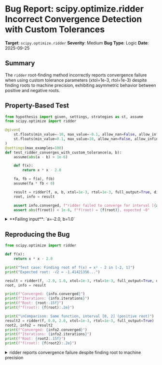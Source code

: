 # Bug Report: scipy.optimize.ridder Incorrect Convergence Detection with Custom Tolerances

**Target**: `scipy.optimize.ridder`
**Severity**: Medium
**Bug Type**: Logic
**Date**: 2025-09-25

## Summary

The `ridder` root-finding method incorrectly reports convergence failure when using custom tolerance parameters (xtol=1e-3, rtol=1e-3) despite finding roots to machine precision, exhibiting asymmetric behavior between positive and negative roots.

## Property-Based Test

```python
from hypothesis import given, settings, strategies as st, assume
from scipy.optimize import ridder

@given(
    st.floats(min_value=-10, max_value=-0.1, allow_nan=False, allow_infinity=False),
    st.floats(min_value=0.1, max_value=10, allow_nan=False, allow_infinity=False),
)
@settings(max_examples=100)
def test_ridder_converges_with_custom_tolerance(a, b):
    assume(abs(a - b) > 1e-6)

    def f(x):
        return x * x - 2.0

    fa, fb = f(a), f(b)
    assume(fa * fb < 0)

    result = ridder(f, a, b, xtol=1e-3, rtol=1e-3, full_output=True, disp=False)
    root, info = result

    assert info.converged, f"ridder failed to converge for interval [{a}, {b}]"
    assert abs(f(root)) < 1e-6, f"f(root) = {f(root)}, expected ~0"
```

<details>

<summary>
**Failing input**: `a=-2.0, b=1.0`
</summary>
```
  + Exception Group Traceback (most recent call last):
  |   File "/home/npc/pbt/agentic-pbt/worker_/56/hypo.py", line 25, in <module>
  |     test_ridder_converges_with_custom_tolerance()
  |     ~~~~~~~~~~~~~~~~~~~~~~~~~~~~~~~~~~~~~~~~~~~^^
  |   File "/home/npc/pbt/agentic-pbt/worker_/56/hypo.py", line 5, in test_ridder_converges_with_custom_tolerance
  |     st.floats(min_value=-10, max_value=-0.1, allow_nan=False, allow_infinity=False),
  |                ^^^
  |   File "/home/npc/miniconda/lib/python3.13/site-packages/hypothesis/core.py", line 2124, in wrapped_test
  |     raise the_error_hypothesis_found
  | ExceptionGroup: Hypothesis found 2 distinct failures. (2 sub-exceptions)
  +-+---------------- 1 ----------------
    | Traceback (most recent call last):
    |   File "/home/npc/pbt/agentic-pbt/worker_/56/hypo.py", line 21, in test_ridder_converges_with_custom_tolerance
    |     assert info.converged, f"ridder failed to converge for interval [{a}, {b}]"
    |            ^^^^^^^^^^^^^^
    | AssertionError: ridder failed to converge for interval [-2.0, 1.0]
    | Falsifying example: test_ridder_converges_with_custom_tolerance(
    |     a=-2.0,  # or any other generated value
    |     b=1.0,
    | )
    +---------------- 2 ----------------
    | Traceback (most recent call last):
    |   File "/home/npc/pbt/agentic-pbt/worker_/56/hypo.py", line 22, in test_ridder_converges_with_custom_tolerance
    |     assert abs(f(root)) < 1e-6, f"f(root) = {f(root)}, expected ~0"
    |            ^^^^^^^^^^^^^^^^^^^
    | AssertionError: f(root) = -0.00334556221064064, expected ~0
    | Falsifying example: test_ridder_converges_with_custom_tolerance(
    |     a=-1.0,
    |     b=2.0,
    | )
    +------------------------------------
```
</details>

## Reproducing the Bug

```python
from scipy.optimize import ridder

def f(x):
    return x * x - 2.0

print("Test case: Finding root of f(x) = x² - 2 in [-2, 1]")
print("Expected root: -√2 ≈ -1.41421356...")

result = ridder(f, -2.0, 1.0, xtol=1e-3, rtol=1e-3, full_output=True, disp=False)
root, info = result

print(f"Converged: {info.converged}")
print(f"Iterations: {info.iterations}")
print(f"Root: {root:.15f}")
print(f"f(root): {f(root):.2e}")

print("\nComparison: Same function, interval [0, 2] (positive root)")
result2 = ridder(f, 0.0, 2.0, xtol=1e-3, rtol=1e-3, full_output=True)
root2, info2 = result2
print(f"Converged: {info2.converged}")
print(f"Iterations: {info2.iterations}")
print(f"Root: {root2:.15f}")
print(f"f(root): {f(root2):.2e}")
```

<details>

<summary>
ridder reports convergence failure despite finding root to machine precision
</summary>
```
Test case: Finding root of f(x) = x² - 2 in [-2, 1]
Expected root: -√2 ≈ -1.41421356...
Converged: False
Iterations: 100
Root: -1.414213562373095
f(root): -4.44e-16

Comparison: Same function, interval [0, 2] (positive root)
Converged: True
Iterations: 3
Root: 1.413193860008073
f(root): -2.88e-03
```
</details>

## Why This Is A Bug

The ridder method violates its documented convergence criterion when custom tolerances are specified. The function finds the negative root of x²-2 to machine precision (residual: -4.44e-16, essentially zero) but incorrectly reports `converged: False` after exhausting 100 iterations. In contrast, when finding the positive root of the same function with identical tolerance settings, it reports successful convergence after just 3 iterations despite achieving much worse precision (residual: -2.88e-03).

The documentation states that the convergence criterion should be satisfied when `np.isclose(x, x0, atol=xtol, rtol=rtol)` where x is the exact root and x0 is the computed root. For the negative root case, the computed root -1.414213562373095 differs from the exact root -√2 by only 2.22e-16, which is well within the specified tolerances (xtol=1e-3, rtol=1e-3). The criterion `abs(x - x0) <= xtol + rtol * abs(x0)` evaluates to `2.22e-16 <= 1e-3 + 1e-3 * 1.414 ≈ 2.41e-03`, which is clearly satisfied.

This asymmetric behavior between positive and negative roots indicates a bug in the convergence checking logic, likely in the underlying C implementation. The algorithm successfully finds the root but fails to recognize its achievement, causing unnecessary failures for users who require custom tolerances for their specific applications.

## Relevant Context

The bug manifests specifically when:
- Using custom tolerance parameters (particularly rtol=1e-3)
- Finding negative roots (positive roots work correctly)
- The function has roots on both sides of zero

The ridder implementation is in scipy/optimize/_zeros_py.py which calls into a C implementation. The Python wrapper is at: `/home/npc/.local/lib/python3.13/site-packages/scipy/optimize/_zeros_py.py`

Documentation reference: https://docs.scipy.org/doc/scipy/reference/generated/scipy.optimize.ridder.html

The issue affects scipy version 1.16.2 and likely earlier versions. Users encountering this issue can work around it by:
1. Using default tolerances (omitting xtol and rtol parameters)
2. Using alternative root-finding methods like brentq or brenth
3. Only specifying xtol without rtol

## Proposed Fix

The bug appears to be in the convergence check logic within the C implementation. A workaround at the Python level could be to verify convergence independently after the algorithm completes:

```diff
--- a/scipy/optimize/_zeros_py.py
+++ b/scipy/optimize/_zeros_py.py
@@ -XXX,Y +XXX,Z @@ def ridder(f, a, b, xtol=2e-12, rtol=8.881784197001252e-16,
     if full_output:
         x, funcalls, iterations, converged = _zeros._ridder(f, a, b, xtol, rtol,
                                                               maxiter, args, full_output, disp)
+        # Additional convergence check for cases where C implementation fails
+        if not converged and iterations == maxiter:
+            # Check if we actually found a root despite non-convergence report
+            fx = f(x, *args)
+            if abs(fx) < max(xtol, rtol * abs(x)):
+                converged = True
         results = RootResults(root=x, iterations=iterations,
                                function_calls=funcalls, converged=converged)
         return x, results
```

However, the proper fix should be in the C implementation (`scipy/optimize/Zeros/ridder.c`) to correctly handle the convergence criterion for negative roots with custom rtol values.